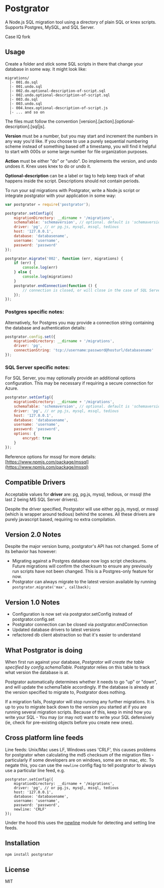 # Postgrator

A Node.js SQL migration tool using a directory of plain SQL or knex scripts. 
Supports Postgres, MySQL, and SQL Server.

Case IQ fork


## Usage

Create a folder and stick some SQL scripts in there that change your database in some way. It might look like:

```
migrations/
  |- 001.do.sql
  |- 001.undo.sql
  |- 002.do.optional-description-of-script.sql
  |- 002.undo.optional-description-of-script.sql
  |- 003.do.sql
  |- 003.undo.sql
  |- 004.knex.optional-description-of-script.js
  |- ... and so on
```

The files must follow the convention [version].[action].[optional-description].[sql|js]. 

**Version** must be a number, but you may start and increment the numbers in any way you'd like. 
If you choose to use a purely sequential numbering scheme instead of something based off a timestamp, 
you will find it helpful to start with 000s or some large number for file organization purposes. 

**Action** must be either "do" or "undo". Do implements the version, and undo undoes it. Knex uses knex to do or undo it.

**Optional-description** can be a label or tag to help keep track of what happens inside the script. Descriptions should not contain periods.

To run your sql migrations with Postgrator, write a Node.js script or integrate postgrator with your application in some way:

```js  
var postgrator = require('postgrator');

postgrator.setConfig({
    migrationDirectory: __dirname + '/migrations', 
    schemaTable: 'schemaversion', // optional. default is 'schemaversion'
    driver: 'pg', // or pg.js, mysql, mssql, tedious
    host: '127.0.0.1',
    database: 'databasename',
    username: 'username',
    password: 'password'
}); 

postgrator.migrate('002', function (err, migrations) {
	if (err) {
        console.log(err)
    } else { 
        console.log(migrations)
    }
    postgrator.endConnection(function () {
        // connection is closed, or will close in the case of SQL Server
    });
});
```


### Postgres specific notes:

Alternatively, for Postgres you may provide a connection string containing the database and authentication details:

```js  
postgrator.config.set({
    migrationDirectory: __dirname + '/migrations',
    driver: 'pg',
    connectionString: 'tcp://username:password@hosturl/databasename'
}); 

```


### SQL Server specific notes:

For SQL Server, you may optionally provide an additional options configuration. This may be necessary if requiring a secure connection for Azure.

```js  
postgrator.setConfig({
    migrationDirectory: __dirname + '/migrations', 
    schemaTable: 'schemaversion', // optional. default is 'schemaversion'
    driver: 'pg', // or pg.js, mysql, mssql, tedious
    host: '127.0.0.1',
    database: 'databasename',
    username: 'username',
    password: 'password',
    options: {
        encrypt: true
    }
}); 

```

Reference options for mssql for more details: [https://www.npmjs.com/package/mssql](https://www.npmjs.com/package/mssql)


## Compatible Drivers

Acceptable values for **driver** are: pg, pg.js, mysql, tedious, or mssql (the last 2 being MS SQL Server drivers). 

Despite the driver specified, Postgrator will use either pg.js, mysql, or mssql (which is wrapper around tedious) behind the scenes. All these drivers are purely javascript based, requiring no extra compilation. 



## Version 2.0 Notes

Despite the major version bump, postgrator's API has not changed. Some of its behavior has however:

- Migrating against a Postgres database now logs script checksums. Future migrations will confirm the checksum to ensure any previously run scripts have not been changed. This is a Postgres-only feature for now.
- Postgrator can always migrate to the latest version available by running ```postgrator.migrate('max', callback);```



## Version 1.0 Notes

- Configuration is now set via postgrator.setConfig instead of postgrator.config.set
- Postgrator connection can be closed via postgrator.endConnection
- Updated database drivers to latest versions
- refactored db client abstraction so that it's easier to understand



## What Postgrator is doing

When first run against your database, *Postgrator will create the table specified by config.schemaTable.* Postgrator relies on this table to track what version the database is at. 

Postgrator automatically determines whether it needs to go "up" or "down", and will update the schemaTable accordingly. If the database is already at the version specified to migrate to, Postgrator does nothing.

If a migration fails, Postgrator will stop running any further migrations. It is up to you to migrate back down to the version you started at if you are running several migration scripts. Because of this, keep in mind how you write your SQL - You may (or may not) want to write your SQL defensively (ie, check for pre-existing objects before you create new ones).

## Cross platform line feeds

Line feeds: Unix/Mac uses LF, Windows uses 'CRLF', this causes problems for postgrator when calculating the md5 checksum of the migration files - particularly if some developers are on windows, some are on mac, etc. To negate this, you can use the `newline` config flag to tell postgrator to always use a particular line feed, e.g.

```
postgrator.setConfig({
    migrationDirectory: __dirname + '/migrations', 
    driver: 'pg', // or pg.js, mysql, mssql, tedious
    host: '127.0.0.1',
    database: 'databasename',
    username: 'username',
    password: 'password',
    newline: 'CRLF'
});
```

Under the hood this uses the [newline](www.npmjs.com/package/newline) module for detecting and setting line feeds.


## Installation

```js
npm install postgrator
```


## License 

MIT
